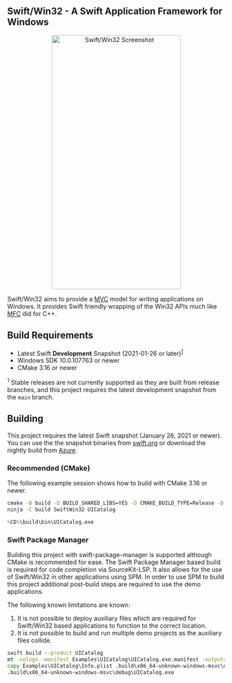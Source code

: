 Swift/Win32 - A Swift Application Framework for Windows
-------------------------------------------------------

<p align="center">
  <img alt="Swift/Win32 Screenshot" src="Documentation/Images/screenshot.png" width="299" height="588"/>
</p>

Swift/Win32 aims to provide a [MVC](https://en.wikipedia.org/wiki/Model%E2%80%93view%E2%80%93controller) model for writing applications on Windows.  It provides Swift friendly wrapping of the Win32 APIs much like [MFC](https://en.wikipedia.org/wiki/Microsoft_Foundation_Class_Library) did for C++.

## Build Requirements

- Latest Swift **Development** Snapshot (2021-01-26 or later)<sup>[1](#snapshot-requirements)</sup>
- Windows SDK 10.0.107763 or newer
- CMake 3.16 or newer

<sup><a name="snapshot-requirements">1</a></sup> Stable releases are not currently supported as they are built from release branches, and this project requires the latest development snapshot from the `main` branch.<br/>

## Building

This project requires the latest Swift snapshot (January 26, 2021 or newer). You can use the the snapshot binaries from [swift.org](https://swift.org/download/) or download the nightly build from [Azure](https://dev.azure.com/compnerd/swift-build).

### Recommended (CMake)

The following example session shows how to build with CMake 3.16 or newer.

```cmd
cmake -B build -D BUILD_SHARED_LIBS=YES -D CMAKE_BUILD_TYPE=Release -D CMAKE_Swift_FLAGS="-sdk %SDKROOT%" -G Ninja -S .
ninja -C build SwiftWin32 UICatalog

%CD%\build\bin\UICatalog.exe
```

### Swift Package Manager

Building this project with swift-package-manager is supported although CMake is recommended for ease.  The Swift Package Manager based build is required for code completion via SourceKit-LSP.  It also allows for the use of Swift/Win32 in other applications using SPM.  In order to use SPM to build this project additional post-build steps are required to use the demo applications.

The following known limitations are known:

1. It is not possible to deploy auxiliary files which are required for Swift/Win32 based applications to function to the correct location.
2. It is not possible to build and run multiple demo projects as the auxiliary files collide.

```cmd
swift build --product UICatalog
mt -nologo -manifest Examples\UICatalog\UICatalog.exe.manifest -outputresource:.build\x86_64-unknown-windows-msvc\debug\UICatalog.exe
copy Examples\UICatalog\Info.plist .build\x86_64-unknown-windows-msvc\debug\
.build\x86_64-unknown-windows-msvc\debug\UICatalog.exe
```
